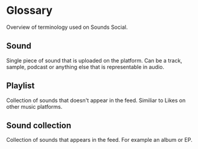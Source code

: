 # Glossary

Overview of terminology used on Sounds Social.

## Sound

Single piece of sound that is uploaded on the platform. Can be a track, sample, podcast or anything else that is representable in audio. 

## Playlist

Collection of sounds that doesn't appear in the feed. Similiar to Likes on other music platforms.

## Sound collection

Collection of sounds that appears in the feed. For example an album or EP.
